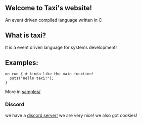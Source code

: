 ## Welcome to Taxi's website!

An event driven compiled language written in C

## What is taxi?

It is a event driven language for systems development!

## Examples:
```taxi
on run { # kinda like the main function!
  puts("Hello taxi!");
}
```
More in [samples/](https://github.com/PacketSender642/taxi-lang/tree/main/samples).

### Discord

we have a [discord server!](https://discord.gg/h32SHkd5H2) we are very nice! we also got cookies!
